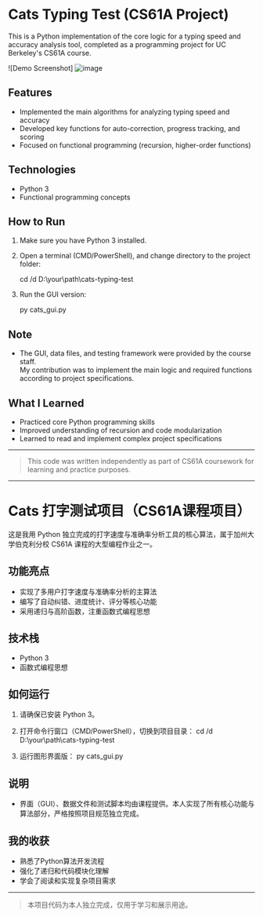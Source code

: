 # Cats Typing Test (CS61A Project)

This is a Python implementation of the core logic for a typing speed and accuracy analysis tool, completed as a programming project for UC Berkeley's CS61A course.

![Demo Screenshot]
![image](https://github.com/user-attachments/assets/63a862fb-0977-4e40-ad05-f3b741966dc2)

## Features

- Implemented the main algorithms for analyzing typing speed and accuracy
- Developed key functions for auto-correction, progress tracking, and scoring
- Focused on functional programming (recursion, higher-order functions)

## Technologies

- Python 3
- Functional programming concepts

## How to Run

1. Make sure you have Python 3 installed.  

2. Open a terminal (CMD/PowerShell), and change directory to the project folder:  

   cd /d D:\your\path\cats-typing-test
   
4. Run the GUI version:

   py cats_gui.py
   
## Note

- The GUI, data files, and testing framework were provided by the course staff.  
  My contribution was to implement the main logic and required functions according to project specifications.

## What I Learned

- Practiced core Python programming skills
- Improved understanding of recursion and code modularization
- Learned to read and implement complex project specifications

---

> This code was written independently as part of CS61A coursework for learning and practice purposes.

---

# Cats 打字测试项目（CS61A课程项目）

这是我用 Python 独立完成的打字速度与准确率分析工具的核心算法，属于加州大学伯克利分校 CS61A 课程的大型编程作业之一。

## 功能亮点

- 实现了多用户打字速度与准确率分析的主算法
- 编写了自动纠错、进度统计、评分等核心功能
- 采用递归与高阶函数，注重函数式编程思想

## 技术栈

- Python 3
- 函数式编程思想

## 如何运行

1. 请确保已安装 Python 3。

2. 打开命令行窗口（CMD/PowerShell），切换到项目目录：
   cd /d D:\your\path\cats-typing-test

4. 运行图形界面版：
   py cats_gui.py

## 说明

- 界面（GUI）、数据文件和测试脚本均由课程提供。本人实现了所有核心功能与算法部分，严格按照项目规范独立完成。

## 我的收获

- 熟悉了Python算法开发流程
- 强化了递归和代码模块化理解
- 学会了阅读和实现复杂项目需求

---

> 本项目代码为本人独立完成，仅用于学习和展示用途。
